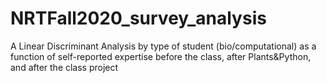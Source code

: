 # NRTFall2020_survey_analysis
A Linear Discriminant Analysis by type of student (bio/computational) as a function of self-reported expertise before the class, after Plants&amp;Python, and after the class project
